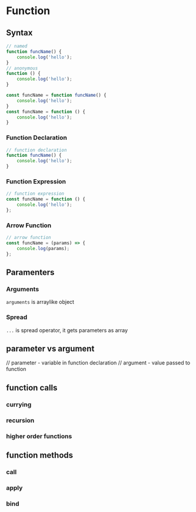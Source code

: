# Function

## Syntax

```javascript
// named
function funcName() {
	console.log('hello');
}
// anonymous
function () {
	console.log('hello');
}

const funcName = function funcName() {
	console.log('hello');
}
const funcName = function () {
	console.log('hello');
}
```

### Function Declaration

```javascript
// function declaration
function funcName() {
	console.log('hello');
}
```

### Function Expression

```javascript
// function expression
const funcName = function () {
	console.log('hello');
};
```

### Arrow Function

```javascript
// arrow function
const funcName = (params) => {
	console.log(params);
};
```

## Paramenters

### Arguments

`arguments` is arraylike object

### Spread

`...` is spread operator, it gets parameters as array

## parameter vs argument

// parameter - variable in function declaration
// argument - value passed to function

## function calls

### currying

### recursion

### higher order functions

## function methods

### call

### apply

### bind
